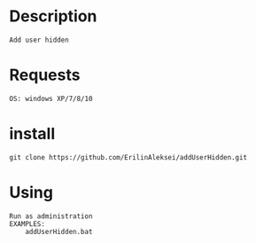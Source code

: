 Description
===========

	Add user hidden

Requests
========
	OS: windows XP/7/8/10

install
=======

	git clone https://github.com/ErilinAleksei/addUserHidden.git

Using
=====
	Run as administration
	EXAMPLES:
		addUserHidden.bat
